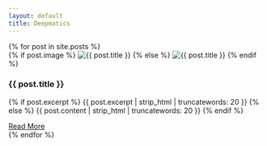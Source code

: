 ```yaml
---
layout: default
title: Deepmatics
---
```


<div class="blog-cards-container">
    {% for post in site.posts %}
    <div class="blog-card">
        {% if post.image %}
            <img src="{{ post.image | relative_url }}" alt="{{ post.title }}" class="card-image" />
        {% else %}
            <img src="{{ '/assets/prompt-engineering/header.png' | relative_url }}" alt="{{ post.title }}" class="card-image" />
        {% endif %}
        <div class="card-content">
            <h3 class="card-title">{{ post.title }}</h3>
            <p class="card-description">
                {% if post.excerpt %}
                    {{ post.excerpt | strip_html | truncatewords: 20 }}
                {% else %}
                    {{ post.content | strip_html | truncatewords: 20 }}
                {% endif %}
            </p>
            <a href="{{ post.url | relative_url }}" class="card-link">Read More</a>
        </div>
    </div>
    {% endfor %}
</div>